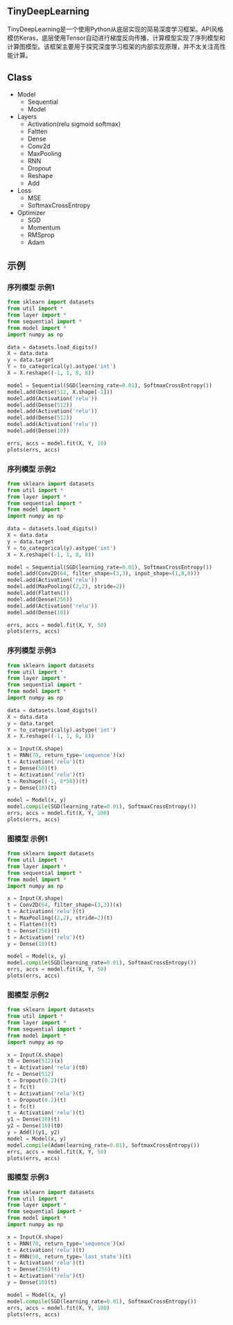 ## TinyDeepLearning

TinyDeepLearning是一个使用Python从底层实现的简易深度学习框架。API风格模仿Keras，底层使用Tensor自动进行梯度反向传播，计算模型实现了序列模型和计算图模型。该框架主要用于探究深度学习框架的内部实现原理，并不太关注高性能计算。



## Class

- Model
  - Sequential 
  - Model 
- Layers
  - Activation(relu sigmoid softmax)
  - Faltten
  - Dense
  - Conv2d
  - MaxPooling
  - RNN
  - Dropout
  - Reshape
  - Add
- Loss
  - MSE
  - SoftmaxCrossEntropy
- Optimizer
  - SGD
  - Momentum
  - RMSprop
  - Adam



## 示例

### 序列模型 示例1

```python
from sklearn import datasets
from util import *
from layer import *
from sequential import *
from model import *
import numpy as np

data = datasets.load_digits()
X = data.data
y = data.target
Y = to_categorical(y).astype('int')
X = X.reshape((-1, 1, 8, 8))

model = Sequential(SGD(learning_rate=0.01), SoftmaxCrossEntropy())
model.add(Dense(512, X.shape[-1]))
model.add(Activation('relu'))
model.add(Dense(512))
model.add(Activation('relu'))
model.add(Dense(512))
model.add(Activation('relu'))
model.add(Dense(10))

errs, accs = model.fit(X, Y, 10)
plots(errs, accs)
```



### 序列模型 示例2

```python
from sklearn import datasets
from util import *
from layer import *
from sequential import *
from model import *
import numpy as np

data = datasets.load_digits()
X = data.data
y = data.target
Y = to_categorical(y).astype('int')
X = X.reshape((-1, 1, 8, 8))

model = Sequential(SGD(learning_rate=0.01), SoftmaxCrossEntropy())
model.add(Conv2D(64, filter_shape=(3,3), input_shape=(1,8,8)))
model.add(Activation('relu'))
model.add(MaxPooling((2,2), stride=2))
model.add(Flatten())
model.add(Dense(256))
model.add(Activation('relu'))
model.add(Dense(10))

errs, accs = model.fit(X, Y, 50)
plots(errs, accs)
```



### 序列模型 示例3

```python
from sklearn import datasets
from util import *
from layer import *
from sequential import *
from model import *
import numpy as np

data = datasets.load_digits()
X = data.data
y = data.target
Y = to_categorical(y).astype('int')
X = X.reshape((-1, 1, 8, 8))

x = Input(X.shape)
t = RNN(70, return_type='sequence')(x)
t = Activation('relu')(t) 
t = Dense(50)(t)
t = Activation('relu')(t)
t = Reshape((-1, 8*50))(t)
y = Dense(10)(t)

model = Model(x, y)
model.compile(SGD(learning_rate=0.01), SoftmaxCrossEntropy())
errs, accs = model.fit(X, Y, 100)
plots(errs, accs)
```



### 图模型 示例1

```python
from sklearn import datasets
from util import *
from layer import *
from sequential import *
from model import *
import numpy as np

x = Input(X.shape)
t = Conv2D(64, filter_shape=(3,3))(x)
t = Activation('relu')(t)
t = MaxPooling((2,2), stride=2)(t)
t = Flatten()(t)
t = Dense(256)(t)
t = Activation('relu')(t)
y = Dense(10)(t)

model = Model(x, y)
model.compile(SGD(learning_rate=0.01), SoftmaxCrossEntropy())
errs, accs = model.fit(X, Y, 50)
plots(errs, accs)
```



### 图模型 示例2

```python
from sklearn import datasets
from util import *
from layer import *
from sequential import *
from model import *
import numpy as np

x = Input(X.shape)
t0 = Dense(512)(x)
t = Activation('relu')(t0)
fc = Dense(512) 
t = Dropout(0.2)(t)
t = fc(t)
t = Activation('relu')(t)
t = Dropout(0.2)(t)
t = fc(t)
t = Activation('relu')(t)
y1 = Dense(10)(t)
y2 = Dense(10)(t0)
y = Add()(y1, y2)
model = Model(x, y)
model.compile(Adam(learning_rate=0.01), SoftmaxCrossEntropy())
errs, accs = model.fit(X, Y, 50)
plots(errs, accs)
```



### 图模型 示例3

```python
from sklearn import datasets
from util import *
from layer import *
from sequential import *
from model import *
import numpy as np

x = Input(X.shape)
t = RNN(70, return_type='sequence')(x)
t = Activation('relu')(t) 
t = RNN(50, return_type='last_state')(t)
t = Activation('relu')(t)
t = Dense(256)(t)
t = Activation('relu')(t)
y = Dense(10)(t)

model = Model(x, y)
model.compile(SGD(learning_rate=0.01), SoftmaxCrossEntropy())
errs, accs = model.fit(X, Y, 100)
plots(errs, accs)
```
